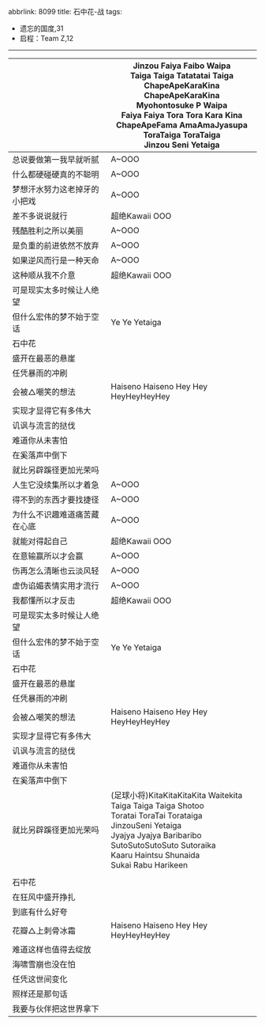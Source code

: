 abbrlink: 8099
title: 石中花-战
tags:
  - 遗忘的国度,31
  - 启程：Team Z,12
---
|      |Jinzou Faiya Faibo Waipa<br>Taiga Taiga Tatatatai Taiga<br>ChapeApeKaraKina ChapeApeKaraKina<br>Myohontosuke P Waipa<br>Faiya Faiya Tora Tora Kara Kina<br>ChapeApeFama AmaAmaJyasupa<br>ToraTaiga ToraTaiga<br>Jinzou Seni Yetaiga|
|--|--|
|总说要做第一我早就听腻|A~OOO|
|什么都硬碰硬真的不聪明|A~OOO|
|梦想汗水努力这老掉牙的小把戏|A~OOO|
|差不多说说就行|超绝Kawaii OOO|
|残酷胜利之所以美丽|A~OOO|
|是负重的前进依然不放弃|A~OOO|
|如果逆风而行是一种天命|A~OOO|
|这种顺从我不介意|超绝Kawaii OOO|
|可是现实太多时候让人绝望|      |
|但什么宏伟的梦不始于空话|Ye Ye Yetaiga|
|石中花|      |
|盛开在最恶的悬崖|      |
|任凭暴雨的冲刷|      |
|会被△嘲笑的想法|Haiseno Haiseno Hey Hey HeyHeyHeyHey|
|实现才显得它有多伟大|      |
|讥讽与流言的挞伐|      |
|难道你从未害怕|      |
|在奚落声中倒下|      |
|就比另辟蹊径更加光荣吗|      |
|人生它没续集所以才着急|A~OOO|
|得不到的东西才要找捷径|A~OOO|
|为什么不识趣难道痛苦藏在心底|A~OOO|
|就能对得起自己|超绝Kawaii OOO|
|在意输赢所以才会赢|A~OOO|
|伤再怎么清晰也云淡风轻|A~OOO|
|虚伪谄媚表情实用才流行|A~OOO|
|我都懂所以才反击|超绝Kawaii OOO|
|可是现实太多时候让人绝望|      |
|但什么宏伟的梦不始于空话|Ye Ye Yetaiga|
|石中花|      |
|盛开在最恶的悬崖|      |
|任凭暴雨的冲刷|      |
|会被△嘲笑的想法|Haiseno Haiseno Hey Hey HeyHeyHeyHey|
|实现才显得它有多伟大|      |
|讥讽与流言的挞伐|      |
|难道你从未害怕|      |
|在奚落声中倒下|      |
|就比另辟蹊径更加光荣吗|(足球小将)KitaKitaKitaKita Waitekita<br>Taiga Taiga Taiga Shotoo<br>Toratai ToraTai Torataiga<br>JinzouSeni Yetaiga<br>Jyajya Jyajya Baribaribo<br>SutoSutoSutoSuto Sutoraika<br>Kaaru Haintsu Shunaida<br>Sukai Rabu Harikeen|
|      |      |
|石中花|      |
|在狂风中盛开挣扎|      |
|到底有什么好夸|      |
|花瓣△上刺骨冰霜|Haiseno Haiseno Hey Hey HeyHeyHeyHey|
|难道这样也值得去绽放|      |
|海啸雪崩也没在怕|      |
|任凭这世间变化|      |
|照样还是那句话|      |
|我要与伙伴把这世界拿下|      |